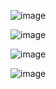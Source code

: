 ![image](https://user-images.githubusercontent.com/60442877/234148784-f212d2f1-4afb-4be6-a526-53c3729cfaeb.png)

![image](https://user-images.githubusercontent.com/60442877/234148868-495f747c-cb50-45a8-afb4-6cf542d6f46c.png)

![image](https://user-images.githubusercontent.com/60442877/234148904-82d5a1f5-4534-4b03-9a78-ff84c8666493.png)

![image](https://user-images.githubusercontent.com/60442877/234149192-88d20782-86bd-4b3e-a988-d1be21709d2a.png)
